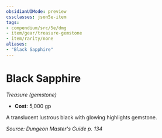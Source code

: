 ```yaml
---
obsidianUIMode: preview
cssclasses: json5e-item
tags:
- compendium/src/5e/dmg
- item/gear/treasure-gemstone
- item/rarity/none
aliases: 
- "Black Sapphire"
---
```

# Black Sapphire
*Treasure (gemstone)*  

- **Cost**: 5,000 gp

A translucent lustrous black with glowing highlights gemstone.

*Source: Dungeon Master's Guide p. 134*